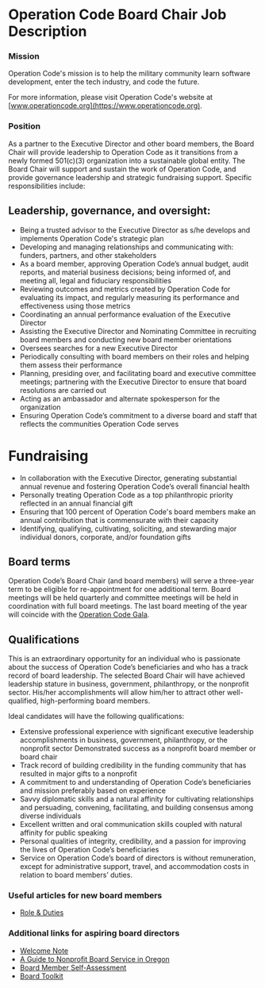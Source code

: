 # Operation Code Board Chair Job Description

### Mission
Operation Code's mission is to help the military community learn software development, enter the tech industry, and code the future.

For more information, please visit Operation Code's website at [www.operationcode.org](https://www.operationcode.org).

### Position
As a partner to the Executive Director and other board members, the Board Chair will provide leadership to Operation Code as it transitions from a newly formed 501(c)(3) organization into a sustainable global entity. The Board Chair will support and sustain the work of Operation Code, and provide governance leadership and strategic fundraising support. Specific responsibilities include:

## Leadership, governance, and oversight:

- Being a trusted advisor to the Executive Director as s/he develops and implements Operation Code's strategic plan
- Developing and managing relationships and communicating with: funders, partners, and other stakeholders
- As a board member, approving Operation Code’s annual budget, audit reports, and material business decisions; being informed of, and meeting all, legal and fiduciary responsibilities
- Reviewing outcomes and metrics created by Operation Code for evaluating its impact, and regularly measuring its performance and effectiveness using those metrics
- Coordinating an annual performance evaluation of the Executive Director
- Assisting the Executive Director and Nominating Committee in recruiting board members and conducting new board member orientations
- Oversees searches for a new Executive Director
- Periodically consulting with board members on their roles and helping them assess their performance
- Planning, presiding over, and facilitating board and executive committee meetings; partnering with the Executive Director to ensure that board resolutions are carried out
- Acting as an ambassador and alternate spokesperson for the organization
- Ensuring Operation Code’s commitment to a diverse board and staff that reflects the communities Operation Code serves

# Fundraising
- In collaboration with the Executive Director, generating substantial annual revenue and fostering Operation Code’s overall financial health
- Personally treating Operation Code as a top philanthropic priority reflected in an annual financial gift
- Ensuring that 100 percent of Operation Code's board members make an annual contribution that is commensurate with their capacity
- Identifying, qualifying, cultivating, soliciting, and stewarding major individual donors, corporate, and/or foundation gifts

## Board terms

Operation Code’s Board Chair (and board members) will serve a three-year term to be eligible for re-appointment for one additional term. Board meetings will be held quarterly and committee meetings will be held in coordination with full board meetings. The last board meeting of the year will coincide with the [Operation Code Gala](https://operationcode.org/gala).

## Qualifications

This is an extraordinary opportunity for an individual who is passionate about the success of Operation Code’s beneficiaries and who has a track record of board leadership. The selected Board Chair will have achieved leadership stature in business, government, philanthropy, or the nonprofit sector. His/her accomplishments will allow him/her to attract other well-qualified, high-performing board members.

Ideal candidates will have the following qualifications:

- Extensive professional experience with significant executive leadership accomplishments in business, government, philanthropy, or the nonprofit sector
Demonstrated success as a nonprofit board member or board chair
- Track record of building credibility in the funding community that has resulted in major gifts to a nonprofit
- A commitment to and understanding of Operation Code’s beneficiaries and mission preferably based on experience
- Savvy diplomatic skills and a natural affinity for cultivating relationships and persuading, convening, facilitating, and building consensus among diverse individuals
- Excellent written and oral communication skills coupled with natural affinity for public speaking
- Personal qualities of integrity, credibility, and a passion for improving the lives of Operation Code’s beneficiaries
- Service on Operation Code’s board of directors is without remuneration, except for administrative support, travel, and accommodation costs in relation to board members’ duties.

### Useful articles for new board members
* [Role & Duties](https://github.com/OperationCode/board/blob/master/role.md)

### Additional links for aspiring board directors
- [Welcome Note](https://github.com/OperationCode/documents/tree/master/board)
- [A Guide to Nonprofit Board Service in Oregon](http://www.doj.state.or.us/charigroup/pdf/nonprofit.pdf)
- [Board Member Self-Assessment](http://nonprofitoregon.org/sites/default/files/uploads/file/Board%20Assessment.pdf)
- [Board Toolkit](http://nonprofitoregon.org/oregon_involved/board_toolkit)

